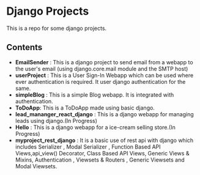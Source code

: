 # Django Projects

This is a repo for some django projects.

## Contents 
- **EmailSender** : This is a django project to send email from a webapp to the user's email (using django.core.mail module and the SMTP host)
- **userProject** : This is a User Sign-In Webapp which can be used where ever authentication is required. It user django authentication for the same.
- **simpleBlog** : This is a simple Blog webapp. It is integrated with authentication.
- **ToDoApp**: This is a ToDoApp made using basic django.
- **lead_mananger_react_django** : This is a django webapp for managing leads using django.(In Progress)
- **Hello** : This is a django webapp for a ice-cream selling store.(In Progress) 
- **myproject_rest_django** : It is a basic use of rest api with django which includes Serializer , Modal Serializer , Function Based API Views,api_view() Decorator, Class Based API Views, Generic Views & Mixins, Authentication , Viewsets & Routers , Generic Viewsets and Modal Viewsets​.
